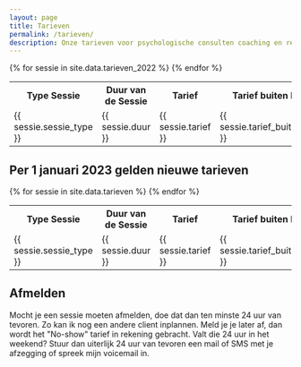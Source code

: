 ```yaml
---
layout: page
title: Tarieven
permalink: /tarieven/
description: Onze tarieven voor psychologische consulten coaching en relatietherapie
---
```


<table>
<tr> <th>Type Sessie </th> <th>Duur van de Sessie</th><th>Tarief</th><th>Tarief buiten kantoortijden</th></tr>
{% for sessie in site.data.tarieven_2022 %}
<tr>
<td>{{ sessie.sessie_type }}</td>
<td>{{ sessie.duur }}</td>
<td>{{ sessie.tarief }}</td>
<td>{{ sessie.tarief_buiten_kantoortijden }}</td>
</tr>
{% endfor %}
</table>


## Per 1 januari 2023 gelden nieuwe tarieven

<table>
<tr> <th>Type Sessie </th> <th>Duur van de Sessie</th><th>Tarief</th><th>Tarief buiten kantoortijden</th></tr>
{% for sessie in site.data.tarieven %}
<tr>
<td>{{ sessie.sessie_type }}</td>
<td>{{ sessie.duur }}</td>
<td>{{ sessie.tarief }}</td>
<td>{{ sessie.tarief_buiten_kantoortijden }}</td>
</tr>
{% endfor %}
</table>

## Afmelden

Mocht je een sessie moeten afmelden, doe dat dan ten minste 24 uur van tevoren. Zo kan ik nog een andere client inplannen. 
Meld je je later af, dan wordt het "No-show" tarief in rekening gebracht.
Valt die 24 uur in het weekend? Stuur dan uiterlijk 24 uur van tevoren een mail of SMS met je afzegging of spreek mijn voicemail in.   


